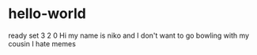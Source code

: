 # hello-world
ready set 3 2 0
Hi my name is niko and I don't want to go bowling with my cousin
I hate memes

